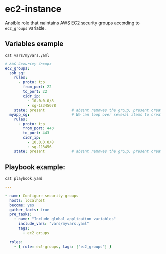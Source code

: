 # ec2-instance

Ansible role that maintains AWS EC2 security groups according to ```ec2_groups``` variable.

Variables example
---------

```cat vars/myvars.yaml```

```yaml
# AWS Security Groups
ec2_groups:
  ssh_sg:
    rules:
      - proto: tcp
        from_port: 22
        to_port: 22
        cidr_ip:
          - 10.0.0.0/8
          - sg-12345678
    state: present            # absent removes the group, present creates
  myapp_sg:                   # We can loop over several items to create multiple SGs (ssh_sg & myapp_sg)
    rules:
      - proto: tcp
        from_port: 443
        to_port: 443
        cidr_ip:
          - 10.0.0.0/8
          - sg-123456
    state: present            # absent removes the group, present creates
```

Playbook example:
-----------------
```cat playbook.yaml```
```yaml
---

- name: Configure security groups
  hosts: localhost
  become: yes
  gather_facts: true
  pre_tasks:
    - name: "Include global application variables"
      include_vars: "vars/myvars.yaml"
      tags:
        - ec2_groups

  roles:
    - { role: ec2-groups, tags: ["ec2_groups"] }
```
